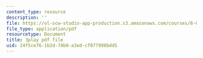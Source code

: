 ```yaml
---
content_type: resource
description: ''
file: https://ol-ocw-studio-app-production.s3.amazonaws.com/courses/8-04-quantum-physics-i-spring-2016/24f5ce761b2d78b0a3edcf077998bdd5_XDm2cxC-UU.pdf
file_type: application/pdf
resourcetype: Document
title: 3play pdf file
uid: 24f5ce76-1b2d-78b0-a3ed-cf077998bdd5
---
```

